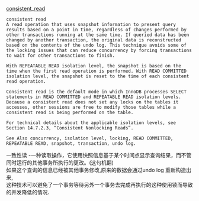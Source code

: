 [consistent_read](https://dev.mysql.com/doc/refman/5.6/en/glossary.html#glos_consistent_read)
```
consistent read
A read operation that uses snapshot information to present query results based on a point in time, regardless of changes performed by other transactions running at the same time. If queried data has been changed by another transaction, the original data is reconstructed based on the contents of the undo log. This technique avoids some of the locking issues that can reduce concurrency by forcing transactions to wait for other transactions to finish.

With REPEATABLE READ isolation level, the snapshot is based on the time when the first read operation is performed. With READ COMMITTED isolation level, the snapshot is reset to the time of each consistent read operation.

Consistent read is the default mode in which InnoDB processes SELECT statements in READ COMMITTED and REPEATABLE READ isolation levels. Because a consistent read does not set any locks on the tables it accesses, other sessions are free to modify those tables while a consistent read is being performed on the table.

For technical details about the applicable isolation levels, see Section 14.7.2.3, “Consistent Nonlocking Reads”.

See Also concurrency, isolation level, locking, READ COMMITTED, REPEATABLE READ, snapshot, transaction, undo log.
```
一致性读
-一种读取操作，它使用快照信息基于某个时间点显示查询结果，而不管同时运行的其他事务所执行的更改。(这句机翻)  
如果这个查询的信息已经被其他事务修改,原来的数据会通过undo log 重新构造出来,  
这种技术可以避免了一个事务等待另外一个事务去完成再执行的这种使用锁而导致的并发降低的情况.  
